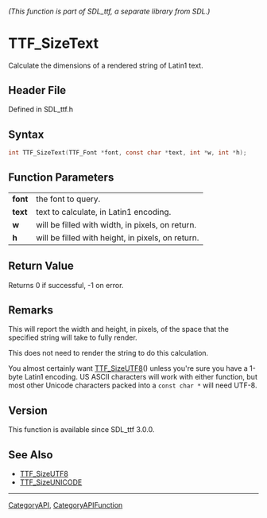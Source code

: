 ###### (This function is part of SDL_ttf, a separate library from SDL.)
# TTF_SizeText

Calculate the dimensions of a rendered string of Latin1 text.

## Header File

Defined in SDL_ttf.h

## Syntax

```c
int TTF_SizeText(TTF_Font *font, const char *text, int *w, int *h);

```

## Function Parameters

|              |                                                   |
| ------------ | ------------------------------------------------- |
| **font**     | the font to query.                                |
| **text**     | text to calculate, in Latin1 encoding.            |
| **w**        | will be filled with width, in pixels, on return.  |
| **h**        | will be filled with height, in pixels, on return. |

## Return Value

Returns 0 if successful, -1 on error.

## Remarks

This will report the width and height, in pixels, of the space that the
specified string will take to fully render.

This does not need to render the string to do this calculation.

You almost certainly want [TTF_SizeUTF8](TTF_SizeUTF8)() unless you're sure
you have a 1-byte Latin1 encoding. US ASCII characters will work with
either function, but most other Unicode characters packed into a `const
char *` will need UTF-8.

## Version

This function is available since SDL_ttf 3.0.0.

## See Also

* [TTF_SizeUTF8](TTF_SizeUTF8)
* [TTF_SizeUNICODE](TTF_SizeUNICODE)

----
[CategoryAPI](CategoryAPI), [CategoryAPIFunction](CategoryAPIFunction)

